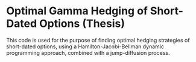 # Optimal Gamma Hedging of Short-Dated Options (Thesis)
This code is used for the purpose of finding optimal hedging strategies of short-dated options, using a Hamilton-Jacobi-Bellman dynamic programming approach, combined with a jump-diffusion process. 

